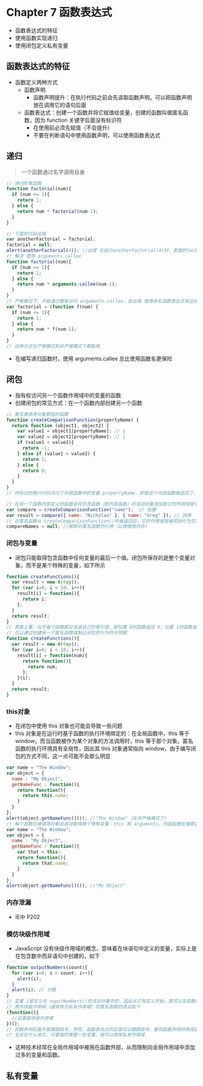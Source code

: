 # Chapter 7 函数表达式

- 函数表达式的特征
- 使用函数实现递归
- 使用闭包定义私有变量

## 函数表达式的特征

- 函数定义两种方式
  - 函数声明
    - 函数声明提升：在执行代码之前会先读取函数声明。可以把函数声明放在调用它的语句后面
  - 函数表达式：创建一个函数并将它赋值给变量，创建的函数叫做匿名函数，因为 function 关键字后面没有标识符
    - 在使用前必须先赋值（不会提升）
    - 不要在判断语句中使用函数声明，可以使用函数表达式

## 递归

> 一个函数通过名字调用自身

```javascript
// 递归阶乘函数
function factorial(num){
  if (num <= 1){
    return 1;
  } else {
    return num * factorial(num-1);
  }
}

// 下面的代码出错
var anotherFactorial = factorial;
factorial = null;
alert(anotherFactorial(4)); //出错 在执行anotherFactorial(4)时，里面的factorial 已经不再是函数
// 解决 使用 arguments.callee
function factorial(num){
  if (num <= 1){
    return 1;
  } else {
    return num * arguments.callee(num-1);
  }
}
// 严格模式下，不能通过脚本访问 arguments.callee，会出错 使用命名函数表达式来达成相同的结果
var factorial = (function f(num) {
  if (num <= 1){
    return 1;
  } else {
    return num * f(num-1);
  }
}
// 这种方式在严格模式和非严格模式下都能用
```

- 在编写递归函数时，使用 arguments.callee 总比使用函数名更保险

## 闭包

- 指有权访问另一个函数作用域中的变量的函数
- 创建闭包的常见方式：在一个函数内部创建另一个函数

```javascript
// 第五章排序对象数组的函数
function createComparisonFunction(propertyName) {
  return function (object1, object2) {
    var value1 = object1[propertyName]; // 1
    var value2 = object2[propertyName]; // 1
    if (value1 < value2){
      return -1;
    } else if (value1 > value2) {
      return 1;
    } else {
      return 0;
    }
  }
}
// 作标识的两行代码访问了外部函数中的变量 propertyName，即使这个内部函数被返回了，而且是在其他地方被调用了，但它仍然可以访问变量 propertyName，因为内部函数的作用域链中包含createComparisonFunction()的作用域

// 在另一个函数内部定义的函数会将包含函数（即外部函数）的活动对象添加到它的作用域链中
var compare = createComparisonFunction("name");  // 创建
var result = compare({ name: "Nicholas" }, { name: "Greg" }); // 调用
// 在匿名函数从 createComparisonFunction()中被返回后，它的作用域链被初始化为包含createComparisonFunction()函数的活动对象和全局变量对象，匿名函数就可以访问在createComparisonFunction()中定义的所有变量，createComparisonFunction()函数在执行完毕后，其活动对象也不会被销毁，因为匿名函数的作用域链仍然在引用这个活动对象，直到匿名函数被销毁
compareNames = null; //解除对匿名函数的引用（以便释放内存）
```

### 闭包与变量

- 闭包只能取得包含函数中任何变量的最后一个值。闭包所保存的是整个变量对象，而不是某个特殊的变量，如下所示

```javascript
function createFunctions(){
  var result = new Array();
  for (var i=0; i < 10; i++){
    result[i] = function(){
      return i;
    };
  }
  return result;
}
// 表面上看，似乎每个函数都应该返自己的索引值，即位置 0的函数返回 0，位置 1的函数返回 1，以此类推。但实际上，每个函数都返回 10,因为每个函数的作用域链中都保存着 createFunctions()函数的活动对象，所以它们引用的都是同一个变量 i
// 可以通过创建另一个匿名函数强制让闭包的行为符合预期
function createFunctions(){
  var result = new Array();
  for (var i=0; i < 10; i++){
    result[i] = function(num){
      return function(){
        return num;
      };
    }(i);
  }
  return result;
}
```

### this对象

- 在闭包中使用 this 对象也可能会导致一些问题
- this 对象是在运行时基于函数的执行环境绑定的：在全局函数中，this 等于 window，而当函数被作为某个对象的方法调用时，this 等于那个对象。匿名函数的执行环境具有全局性，因此其 this 对象通常指向 window，由于编写闭包的方式不同，这一点可能不会那么明显

```javascript
var name = "The Window";
var object = {
  name : "My Object",
  getNameFunc : function(){
    return function(){
      return this.name;
    }
  }
};
alert(object.getNameFunc()()); //"The Window"（在非严格模式下）
// 每个函数在被调用时都会自动取得两个特殊变量：this 和 arguments。内部函数在搜索这两个变量时，只会搜索到其活动对象为止，因此永远不可能直接访问外部函数中的这两个变量。不过，把外部作用域中的 this 对象保存在一个闭包能够访问到的变量里，就可以让闭包访问该对象了（arguments 也这样），如下
var name = "The Window";
var object = {
  name : "My Object",
  getNameFunc : function(){
    var that = this;
    return function(){
      return that.name;
    }
  }
};
alert(object.getNameFunc()()); //"My Object"
```

### 内存泄漏

- IE中 P202

### 模仿块级作用域

- JavaScript 没有块级作用域的概念，意味着在块语句中定义的变量，实际上是在包含数中而非语句中创建的，如下

```javascript
function outputNumbers(count){
  for (var i=0; i < count; i++){
    alert(i);
  }
  alert(i); // 计数
}
// 变量 i是定义在 ouputNumbers()的活动对象中的，因此从它有定义开始，就可以在函数内部随处访问它，匿名函数可以用来模仿块级作用域并避免这个问题
// 用作块级作用域（通常称为私有作用域）的匿名函数的语法如下
(function(){
  //这里是块级作用域
})();
// 函数声明后面不能跟圆括号。然而，函数表达式的后面可以跟圆括号。要将函数声明转换成函数表达式，加上一对圆括号即可
// 无论在什么地方，只要临时需要一些变量，就可以使用私有作用域
```

- 这种技术经常在全局作用域中被用在函数外部，从而限制向全局作用域中添加过多的变量和函数。

## 私有变量